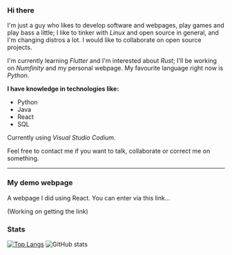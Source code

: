 ### Hi there

I'm just a guy who likes to develop software and webpages, play games and play bass a little; I like to tinker with *Linux* and open source in general, and I'm changing distros a lot. I would like to collaborate on open source projects.

I'm currently learning *Flutter* and I'm interested about *Rust*; I'll be working on *Numfinity* and my personal webpage. My favourite language right now is *Python*.

**I have knowledge in technologies like:**
- Python
- Java
- React
- SQL

Currently using *Visual Studio Codium*.

Feel free to contact me if you want to talk, collaborate or correct me on something.

---

### My demo webpage

A webpage I did using React. You can enter via this link...

(Working on getting the link)

### Stats

[![Top Langs](https://github-readme-stats.vercel.app/api/top-langs/?username=aleksei324&theme=dracula)](https://github.com/anuraghazra/github-readme-stats)
![GitHub stats](https://github-readme-stats.vercel.app/api?username=aleksei324&show_icons=true&count_private=true&theme=dracula&include_all_commits=true)

<!--
**Aleksei324/Aleksei324** is a ✨ _special_ ✨ repository because its `README.md` (this file) appears on your GitHub profile.

Here are some ideas to get you started:

- 👯 I’m looking to collaborate on open source projects
- 🔭 I’m currently working on web projects and _Numfinity_
- 🌱 I’m currently learning ...
- 🤔 I’m looking for help with ...
- 💬 Ask me about ...
- 📫 How to reach me: ...
- 😄 Pronouns: ...
- ⚡ Fun fact: ...
-->
